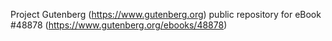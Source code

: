 Project Gutenberg (https://www.gutenberg.org) public repository for eBook #48878 (https://www.gutenberg.org/ebooks/48878)
